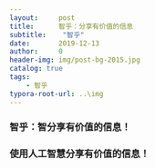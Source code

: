```yaml
---
layout:     post
title:      智乎：分享有价值的信息
subtitle:    "智乎"
date:       2019-12-13
author:     0
header-img: img/post-bg-2015.jpg
catalog: true
tags:
    - 智乎
typora-root-url: ..\img
---
```


### 智乎：智分享有价值的信息！

### 使用人工智慧分享有价值的信息！
